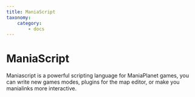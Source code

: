 ```yaml
---
title: ManiaScript
taxonomy:
    category:
        - docs
---
```


# ManiaScript

Maniascript is a powerful scripting language for ManiaPlanet games, you can write new games modes, plugins for the map editor, or make you manialinks more interactive.
